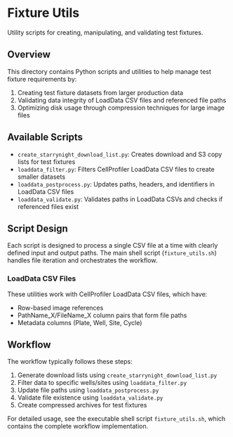 # Fixture Utils

Utility scripts for creating, manipulating, and validating test fixtures.

## Overview

This directory contains Python scripts and utilities to help manage test fixture requirements by:

1. Creating test fixture datasets from larger production data
2. Validating data integrity of LoadData CSV files and referenced file paths
3. Optimizing disk usage through compression techniques for large image files

## Available Scripts

- `create_starrynight_download_list.py`: Creates download and S3 copy lists for test fixtures
- `loaddata_filter.py`: Filters CellProfiler LoadData CSV files to create smaller datasets
- `loaddata_postprocess.py`: Updates paths, headers, and identifiers in LoadData CSV files
- `loaddata_validate.py`: Validates paths in LoadData CSVs and checks if referenced files exist

## Script Design

Each script is designed to process a single CSV file at a time with clearly defined input and output paths. The main shell script (`fixture_utils.sh`) handles file iteration and orchestrates the workflow.

### LoadData CSV Files

These utilities work with CellProfiler LoadData CSV files, which have:
- Row-based image references
- PathName_X/FileName_X column pairs that form file paths
- Metadata columns (Plate, Well, Site, Cycle)

## Workflow

The workflow typically follows these steps:

1. Generate download lists using `create_starrynight_download_list.py`
2. Filter data to specific wells/sites using `loaddata_filter.py`
3. Update file paths using `loaddata_postprocess.py`
4. Validate file existence using `loaddata_validate.py`
5. Create compressed archives for test fixtures

For detailed usage, see the executable shell script `fixture_utils.sh`, which contains the complete workflow implementation.
